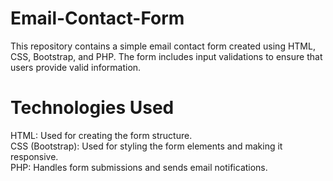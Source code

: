 # Email-Contact-Form
This repository contains a simple email contact form created using HTML, CSS, Bootstrap, and PHP. The form includes input validations to ensure that users provide valid information.

# Technologies Used
HTML: Used for creating the form structure.</br>
CSS (Bootstrap): Used for styling the form elements and making it responsive.</br>
PHP: Handles form submissions and sends email notifications.</br>


